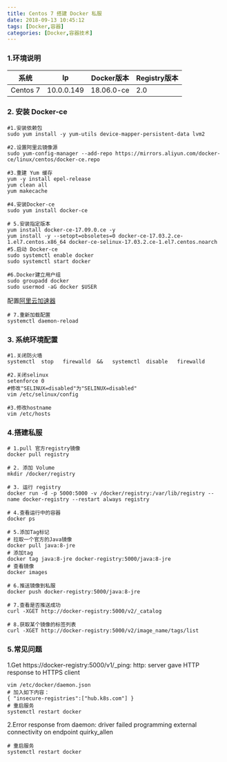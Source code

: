 ```yaml
---
title: Centos 7 搭建 Docker 私服
date: 2018-09-13 10:45:12
tags: [Docker,容器]
categories: [Docker,容器技术]
---
```

### 1.环境说明

系统 | Ip | Docker版本 | Registry版本
---|---|---|---
Centos 7 | 10.0.0.149 | 18.06.0-ce | 2.0

### 2. 安装 Docker-ce
```shell
#1.安装依赖包
sudo yum install -y yum-utils device-mapper-persistent-data lvm2

#2.设置阿里云镜像源
sudo yum-config-manager --add-repo https://mirrors.aliyun.com/docker-ce/linux/centos/docker-ce.repo

#3.重建 Yum 缓存
yum -y install epel-release
yum clean all
yum makecache

#4.安装Docker-ce
sudo yum install docker-ce

# 5.安装指定版本
yum install docker-ce-17.09.0.ce -y
yum install -y --setopt=obsoletes=0 docker-ce-17.03.2.ce-1.el7.centos.x86_64 docker-ce-selinux-17.03.2.ce-1.el7.centos.noarch
#5.启动 Docker-ce
sudo systemctl enable docker
sudo systemctl start docker

#6.Docker建立用户组
sudo groupadd docker
sudo usermod -aG docker $USER
```
配置[阿里云加速器](https://account.aliyun.com/login/login.htm?oauth_callback=https%3A%2F%2Fcr.console.aliyun.com%2F#/accelerator)
```shell
# 7.重新加载配置
systemctl daemon-reload

```
### 3. 系统环境配置
```shell
#1.关闭防火墙
systemctl  stop   firewalld  &&   systemctl  disable   firewalld

#2.关闭selinux
setenforce 0
#修改"SELINUX=disabled"为"SELINUX=disabled"
vim /etc/selinux/config

#3.修改hostname
vim /etc/hosts
```
### 4.搭建私服
```shell
# 1.pull 官方registry镜像
docker pull registry

# 2. 添加 Volume
mkdir /docker/registry

# 3. 运行 registry
docker run -d -p 5000:5000 -v /docker/registry:/var/lib/registry --name docker-registry --restart always registry

# 4.查看运行中的容器
docker ps

# 5.添加Tag标记
# 拉取一个官方的Java镜像
docker pull java:8-jre
# 添加tag
docker tag java:8-jre docker-registry:5000/java:8-jre
# 查看镜像
docker images

# 6.推送镜像到私服
docker push docker-registry:5000/java:8-jre

# 7.查看是否推送成功
curl -XGET http://docker-registry:5000/v2/_catalog

# 8.获取某个镜像的标签列表
curl -XGET http://docker-registry:5000/v2/image_name/tags/list

```
### 5.常见问题
1.Get https://docker-registry:5000/v1/_ping: http: server gave HTTP response to HTTPS client
```shell
vim /etc/docker/daemon.json
# 加入如下内容：
{ "insecure-registries":["hub.k8s.com"] }
# 重启服务
systemctl restart docker
```
2.Error response from daemon: driver failed programming external connectivity on endpoint quirky_allen
```shell
# 重启服务
systemctl restart docker
```
